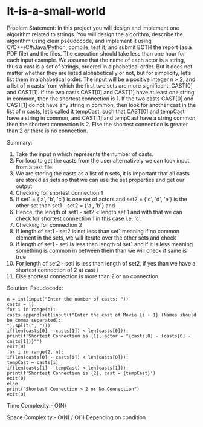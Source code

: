 # It-is-a-small-world

Problem Statement:
In this project you will design and implement one algorithm related to strings. You will design
the algorithm, describe the algorithm using clear pseudocode, and implement it using
C/C++/C#/Java/Python, compile, test it, and submit BOTH the report (as a PDF file) and the
files. The execution should take less than one hour for each input example.
We assume that the name of each actor is a string, thus a cast is a set of strings, ordered in
alphabetical order. But it does not matter whether they are listed alphabetically or not, but for
simplicity, let’s list them in alphabetical order.
The input will be a positive integer n > 2, and a list of n casts from which the first two sets are
more significant, CAST[0] and CAST[1]. If the two casts CAST[0] and CAST[1] have at least
one string in common, then the shortest connection is 1. If the two casts CAST[0] and CAST[1]
do not have any string in common, then look for another cast in the list of n casts, let’s called it
tempCast, such that CAST[0] and tempCast have a string in common, and CAST[1] and
tempCast have a string common, then the shortest connection is 2. Else the shortest connection is
greater than 2 or there is no connection.

Summary:
1. Take the input n which represents the number of casts.
2. For loop to get the casts from the user alternatively we can took input from a text file
3. We are storing the casts as a list of n sets, it is important that all casts are stored as sets so
that we can use the set properties and get our output
4. Checking for shortest connection 1
5. If set1 = {'a', 'b', 'c'} is one set of actors and set2 = {'c', 'd', 'e'} is the other set than set1 -
set2 = {'a', 'b'} and
6. Hence, the length of set1 - set2 < length set 1 and with that we can check for shortest
connection 1 in this case i.e. 'c'.
7. Checking for connection 2
8. If length of set1 - set2 is not less than set1 meaning if no common element in the sets, we
will iterate over the other sets and check
9. if length of set1 - seti is less than length of set1 and if it is less meaning something is
common in between them than we will check if same is true
10. For length of set2 - seti is less than length of set2, if yes than we have a shortest
connection of 2 at cast i
11. Else shortest connection is more than 2 or no connection.

Solution:
Pseudocode:
```
n = int(input("Enter the number of casts: "))
casts = []
for i in range(n):
casts.append(set(input(f"Enter the cast of Movie {i + 1} (Names should be comma seperated):
").split(", ")))
if(len(casts[0] - casts[1]) < len(casts[0])):
print(f'Shortest Connection is {1}, actor = "{casts[0] - (casts[0] - casts[1])}"')
exit(0)
for i in range(2, n):
if(len(casts[0] - casts[i]) < len(casts[0])):
tempCast = casts[i]
if(len(casts[1] - tempCast) < len(casts[1])):
print(f'Shortest Connection is {2}, cast = {tempCast}')
exit(0)
else:
print("Shortest Connection > 2 or No Connection")
exit(0)

```
Time Complexity:- O(N)

Space Complexity:- O(N) / O(1) Depending on condition



